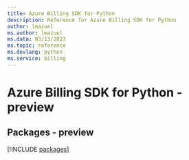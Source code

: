 ```yaml
---
title: Azure Billing SDK for Python
description: Reference for Azure Billing SDK for Python
author: lmazuel
ms.author: lmazuel
ms.data: 03/13/2023
ms.topic: reference
ms.devlang: python
ms.service: billing
---
```

# Azure Billing SDK for Python - preview
## Packages - preview
[!INCLUDE [packages](billing-index.md)]